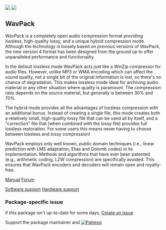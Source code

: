 [![](https://img.shields.io/chocolatey/v/wavpack?color=green&label=wavpack)](https://chocolatey.org/packages/wavpack) [![](https://img.shields.io/chocolatey/dt/wavpack)](https://chocolatey.org/packages/wavpack)

## WavPack
WavPack is a completely open audio compression format providing lossless, high-quality lossy, and a unique hybrid compression mode. Although the technology is loosely based on previous versions of WavPack, the new version 4 format has been designed from the ground up to offer unparalleled performance and functionality.

In the default lossless mode WavPack acts just like a WinZip compressor for audio files. However, unlike MP3 or WMA encoding which can affect the sound quality, not a single bit of the original information is lost, so there's no chance of degradation. This makes lossless mode ideal for archiving audio material or any other situation where quality is paramount. The compression ratio depends on the source material, but generally is between 30% and 70%.

The hybrid mode provides all the advantages of lossless compression with an additional bonus. Instead of creating a single file, this mode creates both a relatively small, high-quality lossy file that can be used all by itself, and a "correction" file that (when combined with the lossy file) provides full lossless restoration. For some users this means never having to choose between lossless and lossy compression!

WavPack employs only well known, public domain techniques (i.e., linear prediction with LMS adaptation, Elias and Golomb codes) in its implementation. Methods and algorithms that have ever been patented (e.g., arithmetic coding, LZW compression) are specifically avoided. This ensures that WavPack encoders and decoders will remain open and royalty-free.

[Manual](https://www.wavpack.com/wavpack_doc.html)
[Forum](https://hydrogenaud.io/index.php/board,68.0.html)

[Software support](https://www.wavpack.com/index.html#Software)
[Hardware support](https://www.wavpack.com/index.html#Hardware)

### Package-specific issue
If this package isn't up-to-date for some days, [Create an issue](https://github.com/tunisiano187/Chocolatey-packages/issues/new/choose)

Support the package maintainer and [![Patreon](https://cdn.jsdelivr.net/gh/tunisiano187/Chocolatey-packages@d15c4e19c709e7148588d4523ffc6dd3cd3c7e5e/icons/patreon.png)](https://www.patreon.com/bePatron?u=39585820)
